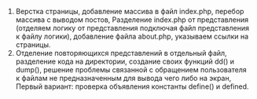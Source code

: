 1. Верстка страницы, добавление массива в файл index.php, перебор массива с выводом постов, 
Разделение index.php от представления (отделяем логику от представления подключая файл представления к файлу логики),
добавление файла about.php, указываем ссылки на страницы.
2. Отделение повторяющихся представлений в отдельный файл,
разделение кода на директории,
создание своих функций dd() и dump(), решение проблемы связанной с обращением пользователя к файлам не предназначенным для вывода чего либо на экран,
Первый вариант: проверка объявления константы define() и defined.
